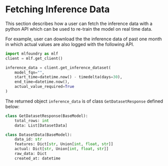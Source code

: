 # Fetching Inference Data

This section describes how a user can fetch the inference data with a python API which can be used to re-train the model on real time data.

For example, user can download the the inference data of past one month in which actual values are also logged with the following API.

```python
import mlfoundry as mlf
client = mlf.get_client()

inference_data = client.get_inference_dataset(
    model_fqn="",
    start_time=datetime.now() - timedelta(days=30),
    end_time=datetime.now(),
    actual_value_required=True
)
```

The returned object `inference_data` is of class `GetDatasetResponse` defined below:

```python
class GetDatasetResponse(BaseModel):
    total_rows: int
    data: List[DatasetData]

class DatasetData(BaseModel):
    data_id: str
    features: Dict[str, Union[int, float, str]]
    actual: Dict[str, Union[int, float, str]]
    raw_data: Dict
    created_at: datetime
```



